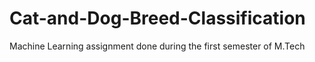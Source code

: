 # Cat-and-Dog-Breed-Classification
Machine Learning assignment done during the first semester of M.Tech
